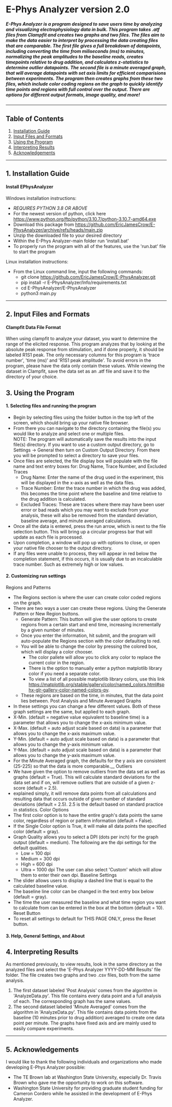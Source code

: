 # E-Phys Analyzer version 2.0
##### E-Phys Analyzer is a program designed to save users time by analyzing and visualizing electrophysiology data in bulk. This program takes .atf files from Clampfit and creates two graphs and two files. The files aim to make the data easier to interpret by processing the data creating files that are comparable. The first file gives a full breakdown of datapoints, including converting the time from miliseconds (ms) to minutes, normalizing the peak amplitudes to the baseline reads, creates timepoints relative to drug addition, and calculates z-statistics to determine outlier datapoints. The second file is a minute averaged graph, that will average datapoints with set axis limits for efficient comparisions between experiments. The program then creates graphs from these two files, which include color coding regions on the graph to quickly identify time points and regions with full control over the output. There are options for different output formats, image quality, and more!
***
## Table of Contents
1. [Installation Guide](#installation-guide)
2. [Input Files and Formats](#input-files-and-formats)
3. [Using the Program](#using-the-program)
4. [Interpreting Results](#interpreting-results)
5. [Acknowledgements](#acknowledgements)
***
## 1. Installation Guide
#### Install EPhysAnalyzer 
Windows installation instructions:
-	*REQUIRES PYTHON 3.8 OR ABOVE*
-	For the newest version of python, click here https://www.python.org/ftp/python/3.10.7/python-3.10.7-amd64.exe
-	Download this package from https://github.com/EricJamesCrow/E-PhysAnalyzer/archive/refs/heads/main.zip
-	Unzip the downloaded file to your desired directory
-	Within the E-Phys Analyzer-main folder run 'install.bat'
-	To properly run the program with all of the features, use the 'run.bat' file to start the program

Linux installation instructions:
- From the Linux command line, input the following commands:
  - git clone https://github.com/EricJamesCrow/E-PhysAnalyzer.git
  - pip install -r E-PhysAnalyzer/Info/requirements.txt
  - cd E-PhysAnalyzer/E-PhysAnalyzer
  - python3 main.py

***
## 2. Input Files and Formats
#### Clampfit Data File Format
When using clampfit to analyze your dataset, you want to determine the range of the elicited response. 
This program analyzes that by looking at the absolute peak response from stimulation, and if done properly, it should be labeled R1S1 peak.
The only necessary columns for this program is 'trace number', 'time (ms)' and 'R1S1 peak amplitude'. To avoid errors in the program, please have the data only contain these values.
While viewing the dataset in Clampfit, save the data set as an .atf file and save it to the directory of your choice.
## 3. Using the Program
#### 1. Selecting files and running the program
- Begin by selecting files using the folder button in the top left of the screen, which should bring up your native file browser.
- From there you can navigate to the directory containing the file(s) you would like to analyze and select one or multiple files.  
NOTE: The program will automatically save the results into the input file(s) directory. If you want to use a custom output directory, go to Settings -> General then turn on Custom Output Directory. From there you will be prompted to select a directory to save your files.
- Once files are selected, the file display box will populate with the file name and text entry boxes for: Drug Name, Trace Number, and Excluded Traces
    - Drug Name: Enter the name of the drug used in the experiment, this will be displayed in the x-axis as well as the data files.
    - Trace Number: Enter the trace number in which the drug was added, this becomes the time point where the baseline and time relative to the drug addition is calculated.
    - Excluded Traces: These are traces where there may have been user error or bad reads which you may want to exclude from your analysis, these will also be removed from the standard deviation, baseline average, and minute averaged calculations.
- Once all the data is entered, press the run arrow, which is next to the file selection button. This will bring up a circular progress bar that will update as each file is processed.
- Upon completion, a window will pop up with options to close, or open your native file chooser to the output directory.
- If any files were unable to process, they will appear in red below the completion statement, if this occurs, it is usually due to an incalculable trace number. Such as extremely high or low values.
#### 2. Customizing run settings
Regions and Patterns
- The Regions section is where the user can create color coded regions on the graph.
- There are two ways a user can create these regions. Using the Generate Pattern or New Region buttons.
    - Generate Pattern: This button will give the user options to create regions from a certain start and end time, increasing incrementally by a given number of minutes.
    - Once you enter the information, hit submit, and the program will auto-populate the Regions section with the color defaulting to red.
    - You will be able to change the color by pressing the colored box, which will display a color chooser.
        - The color pallete will allow you to click any color to replace the current color in the region.
        - There is the option to manually enter a python matplotlib library color if you need a separate color.
        - To view a list of all possible matplotlib library colors, use this link https://matplotlib.org/stable/gallery/color/named_colors.html#sphx-glr-gallery-color-named-colors-py.
    - These regions are based on the time, in minutes, that the data point lies between.
Post Analysis and Minute Averaged Graphs
- In these settings you can change a few different values. Both of these graph settings are the same, but applied to each graph.
- X-Min. (default = negative value equivalent to baseline time) is a parameter that allows you to change the x-axis minimum value.
- X-Max. (default = auto adjust scale based on data) is a parameter that allows you to change the x-axis maximum value.
- Y-Min. (default = auto adjust scale based on data) is a parameter that allows you to change the y-axis minimum value.
- Y-Max. (default = auto adjust scale based on data) is a parameter that allows you to change the y-axis maximum value.
- For the Minute Averaged graph, the defaults for the y axis are consistent (25-225) so that the data is more comparable.__
Outliers
- We have given the option to remove outliers from the data set as well as graphs (default = True). This will calculate standard deviations for the data set and if on, will remove outliers that are outside of a given z-score (default = 2.5).
- explained simply, it will remove data points from all calculations and resulting data that occurs outside of given number of standard deviations (default = 2.5). 2.5 is the default based on standard practice in statistics.
Color Options
- The first color option is to have the entire graph's data points the same color, regardless of region or pattern information (default = False).
- If the Single Color option is True, it will make all data points the specified color (default = gray).
- Graph Quality allows you to select a DPI (dots per inch) for the graph output (default = medium).
    The following are the dpi settings for the default qualities.
    - Low = 100 dpi
    - Medium = 300 dpi
    - High = 600 dpi
    - Ultra = 1000 dpi
    The user can also select 'Custom' which will allow them to enter their own dpi.
Baseline Settings
- The slider allows users to display a dashed line that is equal to the calculated baseline value.
- The baseline line color can be changed in the text entry box below (default = gray).
- The time the user measured the baseline and what time region you want to calculate from can be entered in the box at the bottom (default = 10).
Reset Button
- To reset all settings to default for THIS PAGE ONLY, press the Reset button.

#### 3. Help, General Settings, and About 

## 4. Interpreting Results
As mentioned previously, to view results, look in the same directory as the analyzed files and select the 'E-Phys Analyzer YYYY-DD-MM Results' file folder.
The file creates two graphs and two .csv files, both from the same analysis.
1. The first dataset labeled 'Post Analysis' comes from the algorithm in 'AnalyzeData.py'. This file contains every data point and a full analysis of each. The corresponding graph has the same values.
2. The second dataset labeled 'Minute Averaged' comes from the algorithm in 'AnalyzeData.py'. This file contains data points from the baseline (10 minutes prior to drug addition) averaged to create one data point per minute. The graphs have fixed axis and are mainly used to easily compare experiments.
***
## 5. Acknowledgements
I would like to thank the following individuals and organizations who made developing E-Phys Analyzer possible:  
- The TE Brown lab at Washington State University, especially Dr. Travis Brown who gave me the opportunity to work on this software.
- Washington State University for providing graduate student funding for Cameron Cordero while he assisted in the development of E-Phys Analyzer.